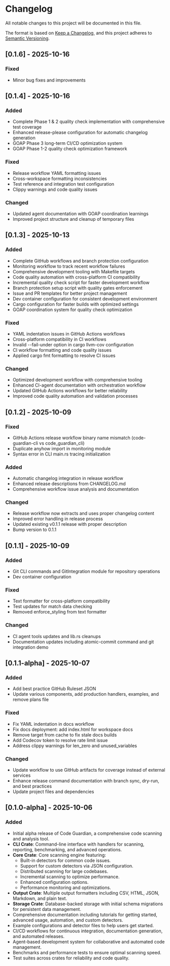 # Changelog

All notable changes to this project will be documented in this file.

The format is based on [Keep a Changelog](https://keepachangelog.com/en/1.0.0/),
and this project adheres to [Semantic Versioning](https://semver.org/spec/v2.0.0.html).

## [0.1.6] - 2025-10-16

### Fixed
- Minor bug fixes and improvements

## [0.1.4] - 2025-10-16

### Added
- Complete Phase 1 & 2 quality check implementation with comprehensive test coverage
- Enhanced release-please configuration for automatic changelog generation
- GOAP Phase 3 long-term CI/CD optimization system
- GOAP Phase 1-2 quality check optimization framework

### Fixed
- Release workflow YAML formatting issues
- Cross-workspace formatting inconsistencies
- Test reference and integration test configuration
- Clippy warnings and code quality issues

### Changed
- Updated agent documentation with GOAP coordination learnings
- Improved project structure and cleanup of temporary files

## [0.1.3] - 2025-10-13

### Added
- Complete GitHub workflows and branch protection configuration
- Monitoring workflow to track recent workflow failures
- Comprehensive development tooling with Makefile targets
- Code quality automation with cross-platform CI compatibility
- Incremental quality check script for faster development workflow
- Branch protection setup script with quality gates enforcement
- Issue and PR templates for better project management
- Dev container configuration for consistent development environment
- Cargo configuration for faster builds with optimized settings
- GOAP coordination system for quality check optimization

### Fixed
- YAML indentation issues in GitHub Actions workflows
- Cross-platform compatibility in CI workflows
- Invalid --fail-under option in cargo llvm-cov configuration
- CI workflow formatting and code quality issues
- Applied cargo fmt formatting to resolve CI issues

### Changed
- Optimized development workflow with comprehensive tooling
- Enhanced CI-agent documentation with orchestration workflow
- Updated GitHub Actions workflows for better reliability
- Improved code quality automation and validation processes

## [0.1.2] - 2025-10-09

### Fixed
- GitHub Actions release workflow binary name mismatch (code-guardian-cli vs code_guardian_cli)
- Duplicate anyhow import in monitoring module
- Syntax error in CLI main.rs tracing initialization

### Added
- Automatic changelog integration in release workflow
- Enhanced release descriptions from CHANGELOG.md
- Comprehensive workflow issue analysis and documentation

### Changed
- Release workflow now extracts and uses proper changelog content
- Improved error handling in release process
- Updated existing v0.1.1 release with proper description
- Bump version to 0.1.1

## [0.1.1] - 2025-10-09

### Added
- Git CLI commands and GitIntegration module for repository operations
- Dev container configuration

### Fixed
- Text formatter for cross-platform compatibility
- Test updates for match data checking
- Removed enforce_styling from text formatter

### Changed
- CI agent tools updates and lib.rs cleanups
- Documentation updates including atomic-commit command and git integration demo

## [0.1.1-alpha] - 2025-10-07

### Added
- Add best practice GitHub Ruleset JSON
- Update various components, add production handlers, examples, and remove plans file

### Fixed
- Fix YAML indentation in docs workflow
- Fix docs deployment: add index.html for workspace docs
- Remove target from cache to fix stale docs builds
- Add Codecov token to resolve rate limit issue
- Address clippy warnings for len_zero and unused_variables

### Changed
- Update workflow to use GitHub artifacts for coverage instead of external services
- Enhance release command documentation with branch sync, dry-run, and best practices
- Update project files and dependencies

## [0.1.0-alpha] - 2025-10-06

### Added
- Initial alpha release of Code Guardian, a comprehensive code scanning and analysis tool.
- **CLI Crate**: Command-line interface with handlers for scanning, reporting, benchmarking, and advanced operations.
- **Core Crate**: Core scanning engine featuring:
  - Built-in detectors for common code issues.
  - Support for custom detectors via JSON configuration.
  - Distributed scanning for large codebases.
  - Incremental scanning to optimize performance.
  - Enhanced configuration options.
  - Performance monitoring and optimizations.
- **Output Crate**: Multiple output formatters including CSV, HTML, JSON, Markdown, and plain text.
- **Storage Crate**: Database-backed storage with initial schema migrations for persistent data management.
- Comprehensive documentation including tutorials for getting started, advanced usage, automation, and custom detectors.
- Example configurations and detector files to help users get started.
- CI/CD workflows for continuous integration, documentation generation, and automated releases.
- Agent-based development system for collaborative and automated code management.
- Benchmarks and performance tests to ensure optimal scanning speed.
- Test suites across crates for reliability and code quality.
